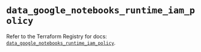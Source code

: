 # `data_google_notebooks_runtime_iam_policy`

Refer to the Terraform Registry for docs: [`data_google_notebooks_runtime_iam_policy`](https://registry.terraform.io/providers/hashicorp/google-beta/6.14.0/docs/data-sources/google_notebooks_runtime_iam_policy).
